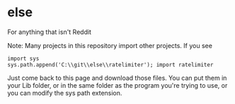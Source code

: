 else
======

For anything that isn't Reddit

Note: Many projects in this repository import other projects. If you see

    import sys
    sys.path.append('C:\\git\\else\\ratelimiter'); import ratelimiter

Just come back to this page and download those files. You can put them in your Lib folder, or in the same folder as the program you're trying to use, or you can modify the sys path extension.